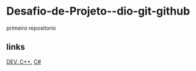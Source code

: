 # Desafio-de-Projeto--dio-git-github
primeiro repositorio

## links
[DEV. C++.](https://www.jetbrains.com/cpp/)
[C#](https://www.geeksforgeeks.org/c-sharp-tutorial/)
